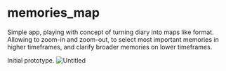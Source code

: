 # memories_map
Simple app, playing with concept of turning diary into maps like format. Allowing to zoom-in and zoom-out, to select most important memories in higher timeframes, and clarify broader memories on lower timeframes.

Initial prototype.
![Untitled](https://github.com/user-attachments/assets/37298d7f-574a-4c58-a0cf-0e6f92a41fa9)
